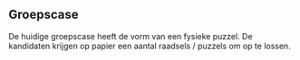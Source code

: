 ## Groepscase
De huidige groepscase heeft de vorm van een fysieke puzzel. De kandidaten krijgen op papier een aantal raadsels / puzzels om op te lossen.